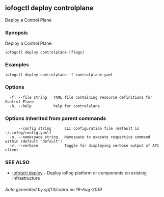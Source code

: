 ## iofogctl deploy controlplane

Deploy a Control Plane

### Synopsis

Deploy a Control Plane.

```
iofogctl deploy controlplane [flags]
```

### Examples

```
iofogctl deploy controlplane -f controlplane.yaml
```

### Options

```
  -f, --file string   YAML file containing resource definitions for Control Plane
  -h, --help          help for controlplane
```

### Options inherited from parent commands

```
      --config string      CLI configuration file (default is ~/.iofog/config.yaml)
  -n, --namespace string   Namespace to execute respective command within (default "default")
  -v, --verbose            Toggle for displaying verbose output of API client
```

### SEE ALSO

* [iofogctl deploy](iofogctl_deploy.md)	 - Deploy ioFog platform or components on existing infrastructure

###### Auto generated by spf13/cobra on 19-Aug-2019
